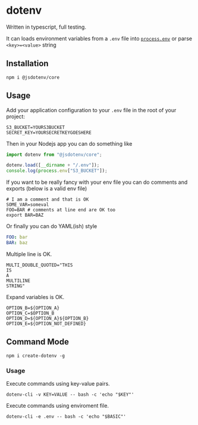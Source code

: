 # dotenv

Written in typescript, full testing.

It can loads environment variables from a `.env` file into [`process.env`](https://nodejs.org/docs/latest/api/process.html#process_process_env) or parse `<key>=<value>` string

## Installation

```shell
npm i @jsdotenv/core
```

## Usage

Add your application configuration to your `.env` file in the root of your project:

```shell
S3_BUCKET=YOURS3BUCKET
SECRET_KEY=YOURSECRETKEYGOESHERE
```

Then in your Nodejs app you can do something like

```js
import dotenv from "@jsdotenv/core";

dotenv.load([__dirname + "/.env"]);
console.log(process.env["S3_BUCKET"]);
```

If you want to be really fancy with your env file you can do comments and exports (below is a valid env file)

```shell
# I am a comment and that is OK
SOME_VAR=someval
FOO=BAR # comments at line end are OK too
export BAR=BAZ
```

Or finally you can do YAML(ish) style

```yaml
FOO: bar
BAR: baz
```

Multiple line is OK.

```shell
MULTI_DOUBLE_QUOTED="THIS
IS
A
MULTILINE
STRING"
```

Expand variables is OK.

```shellOPTION_A=1
OPTION_B=${OPTION_A}
OPTION_C=$OPTION_B
OPTION_D=${OPTION_A}${OPTION_B}
OPTION_E=${OPTION_NOT_DEFINED}
```

## Command Mode

```shell
npm i create-dotenv -g
```

### Usage

Execute commands using key-value pairs.

```shell
dotenv-cli -v KEY=VALUE -- bash -c 'echo "$KEY"'
```

Execute commands using enviroment file.

```shell
dotenv-cli -e .env -- bash -c 'echo "$BASIC"'
```
